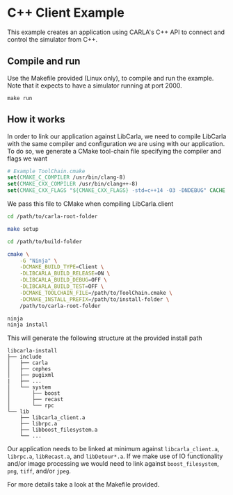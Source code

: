 C++ Client Example
==================

This example creates an application using CARLA's C++ API to connect and control
the simulator from C++.

Compile and run
---------------

Use the Makefile provided (Linux only), to compile and run the example. Note
that it expects to have a simulator running at port 2000.

```
make run
```

How it works
------------

In order to link our application against LibCarla, we need to compile LibCarla
with the same compiler and configuration we are using with our application. To
do so, we generate a CMake tool-chain file specifying the compiler and flags we
want

```cmake
# Example ToolChain.cmake
set(CMAKE_C_COMPILER /usr/bin/clang-8)
set(CMAKE_CXX_COMPILER /usr/bin/clang++-8)
set(CMAKE_CXX_FLAGS "${CMAKE_CXX_FLAGS} -std=c++14 -O3 -DNDEBUG" CACHE STRING "" FORCE)
```

We pass this file to CMake when compiling LibCarla.client

```sh
cd /path/to/carla-root-folder

make setup

cd /path/to/build-folder

cmake \
    -G "Ninja" \
    -DCMAKE_BUILD_TYPE=Client \
    -DLIBCARLA_BUILD_RELEASE=ON \
    -DLIBCARLA_BUILD_DEBUG=OFF \
    -DLIBCARLA_BUILD_TEST=OFF \
    -DCMAKE_TOOLCHAIN_FILE=/path/to/ToolChain.cmake \
    -DCMAKE_INSTALL_PREFIX=/path/to/install-folder \
    /path/to/carla-root-folder

ninja
ninja install
```

This will generate the following structure at the provided install path

```
libcarla-install
├── include
│   ├── carla
│   ├── cephes
│   ├── pugixml
|   ├── ...
│   └── system
│       ├── boost
│       ├── recast
│       └── rpc
└── lib
    ├── libcarla_client.a
    ├── librpc.a
    ├── libboost_filesystem.a
    └── ...
```

Our application needs to be linked at minimum against `libcarla_client.a`,
`librpc.a`, `libRecast.a`, and `libDetour*.a`. If we make use of IO
functionality and/or image processing we would need to link against
`boost_filesystem`, `png`, `tiff`, and/or `jpeg`.

For more details take a look at the Makefile provided.
